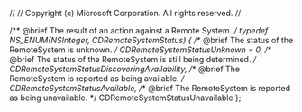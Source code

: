 //
//  Copyright (c) Microsoft Corporation. All rights reserved.
//

/** @brief The result of an action against a Remote System. */
typedef NS_ENUM(NSInteger, CDRemoteSystemStatus) {
    /** @brief The status of the RemoteSystem is unknown. */
    CDRemoteSystemStatusUnknown = 0,
    /** @brief The status of the RemoteSystem is still being determined. */
    CDRemoteSystemStatusDiscoveringAvailability,
    /** @brief The RemoteSystem is reported as being available. */
    CDRemoteSystemStatusAvailable,
    /** @brief The RemoteSystem is reported as being unavailable. */
    CDRemoteSystemStatusUnavailable
};
